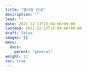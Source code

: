 ```yaml
---
title: "행사장 안내"
description: ""
lead: ""
date: 2021-12-13T15:04:06+09:00
lastmod: 2021-12-13T15:04:06+09:00
draft: false
images: []
menu: 
  docs:
    parent: "general"
weight: 11
toc: true
---
```


